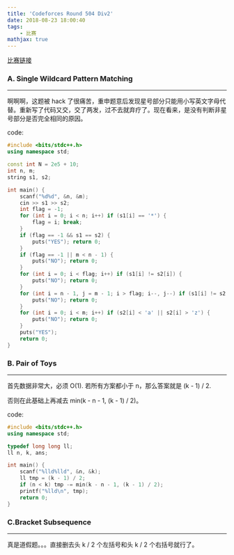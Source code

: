 ```yaml
---
title: 'Codeforces Round 504 Div2'
date: 2018-08-23 18:00:40
tags: 
    - 比赛
mathjax: true
---
```


[比赛链接](http://codeforces.com/contest/1023)

### A. Single Wildcard Pattern Matching
-----

啊啊啊，这题被 hack 了很痛苦，重申题意后发现星号部分只能用小写英文字母代替。重新写了代码又交，交了两发，过不去就弃疗了。现在看来，是没有判断非星号部分是否完全相同的原因。

code:
``` c++
#include <bits/stdc++.h>
using namespace std;

const int N = 2e5 + 10;
int n, m;
string s1, s2;

int main() {
    scanf("%d%d", &n, &m);
    cin >> s1 >> s2;
    int flag = -1;
    for (int i = 0; i < n; i++) if (s1[i] == '*') {
        flag = i; break;
    }
    if (flag == -1 && s1 == s2) {
        puts("YES"); return 0;
    }
    if (flag == -1 || m < n - 1) {
        puts("NO"); return 0;
    }
    for (int i = 0; i < flag; i++) if (s1[i] != s2[i]) {
        puts("NO"); return 0;
    }
    for (int i = n - 1, j = m - 1; i > flag; i--, j--) if (s1[i] != s2[j]) {
        puts("NO"); return 0;
    }
    for (int i = 0; i < m; i++) if (s2[i] < 'a' || s2[i] > 'z') {
        puts("NO"); return 0;
    }
    puts("YES");
    return 0;
}
```


### B. Pair of Toys
-----

首先数据非常大，必须 O(1). 若所有方案都小于 n，那么答案就是 (k - 1) / 2.

否则在此基础上再减去 min(k - n - 1, (k - 1) / 2)。

code:
``` c++
#include <bits/stdc++.h>
using namespace std;

typedef long long ll;
ll n, k, ans;

int main() {
    scanf("%lld%lld", &n, &k);
    ll tmp = (k - 1) / 2;
    if (n < k) tmp -= min(k - n - 1, (k - 1) / 2);
    printf("%lld\n", tmp);
    return 0;
}
```


### C.Bracket Subsequence
-----

真是道假题。。。直接删去头 k / 2 个左括号和头 k / 2 个右括号就行了。